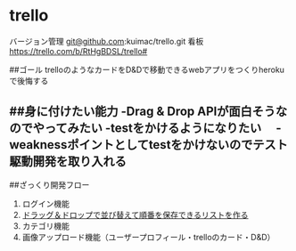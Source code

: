 # trello

バージョン管理
git@github.com:kuimac/trello.git
看板
https://trello.com/b/RtHgBDSL/trello#

##ゴール
trelloのようなカードをD&Dで移動できるwebアプリをつくりherokuで後悔する

##身に付けたい能力
-Drag & Drop APIが面白そうなのでやってみたい
-testをかけるようになりたい
　-weaknessポイントとしてtestをかけないのでテスト駆動開発を取り入れる
-


##ざっくり開発フロー
1. ログイン機能
1. [ドラッグ＆ドロップで並び替えて順番を保存できるリストを作る](https://qiita.com/at-946/items/28cad21211b9305d6077)
1. カテゴリ機能
1. 画像アップロード機能（ユーザープロフィール・trelloのカード・D&D）
